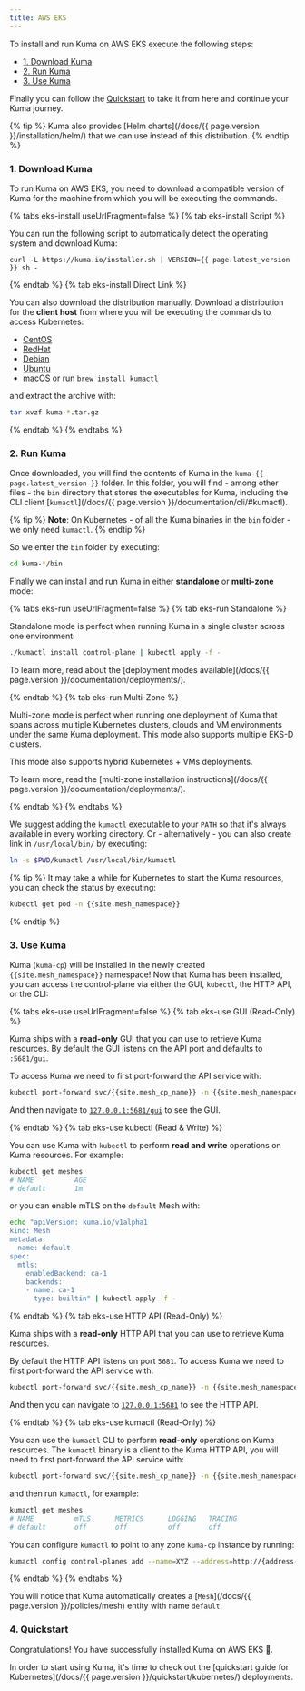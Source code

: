 ```yaml
---
title: AWS EKS
---
```


To install and run Kuma on AWS EKS execute the following steps:

- [1. Download Kuma](#1-download-kuma)
- [2. Run Kuma](#2-run-kuma)
- [3. Use Kuma](#3-use-kuma)

Finally you can follow the [Quickstart](#4-quickstart) to take it from here and continue your Kuma journey.

{% tip %}
Kuma also provides [Helm charts](/docs/{{ page.version }}/installation/helm/) that we can use instead of this distribution.
{% endtip %}

### 1. Download Kuma

To run Kuma on AWS EKS, you need to download a compatible version of Kuma for the machine from which you will be executing the commands.

{% tabs eks-install useUrlFragment=false %}
{% tab eks-install Script %}

You can run the following script to automatically detect the operating system and download Kuma:

<div class="language-sh">
<pre class="no-line-numbers"><code>curl -L https://kuma.io/installer.sh | VERSION={{ page.latest_version }} sh -</code></pre>
</div>

{% endtab %}
{% tab eks-install Direct Link %}

You can also download the distribution manually. Download a distribution for the **client host** from where you will be executing the commands to access Kubernetes:

- <a href="https://download.konghq.com/mesh-alpine/kuma-{{ page.latest_version }}-centos-amd64.tar.gz">CentOS</a>
- <a href="https://download.konghq.com/mesh-alpine/kuma-{{ page.latest_version }}-rhel-amd64.tar.gz">RedHat</a>
- <a href="https://download.konghq.com/mesh-alpine/kuma-{{ page.latest_version }}-debian-amd64.tar.gz">Debian</a>
- <a href="https://download.konghq.com/mesh-alpine/kuma-{{ page.latest_version }}-ubuntu-amd64.tar.gz">Ubuntu</a>
- <a href="https://download.konghq.com/mesh-alpine/kuma-{{ page.latest_version }}-darwin-amd64.tar.gz">macOS</a> or run `brew install kumactl`

and extract the archive with:

```sh
tar xvzf kuma-*.tar.gz
```

{% endtab %}
{% endtabs %}

### 2. Run Kuma

Once downloaded, you will find the contents of Kuma in the `kuma-{{ page.latest_version }}` folder. In this folder, you will find - among other files - the `bin` directory that stores the executables for Kuma, including the CLI client [`kumactl`](/docs/{{ page.version }}/documentation/cli/#kumactl).

{% tip %}
**Note**: On Kubernetes - of all the Kuma binaries in the `bin` folder - we only need `kumactl`.
{% endtip %}

So we enter the `bin` folder by executing:

```sh
cd kuma-*/bin
```

Finally we can install and run Kuma in either **standalone** or **multi-zone** mode:

{% tabs eks-run useUrlFragment=false %}
{% tab eks-run Standalone %}

Standalone mode is perfect when running Kuma in a single cluster across one environment:

```sh
./kumactl install control-plane | kubectl apply -f -
```

To learn more, read about the [deployment modes available](/docs/{{ page.version }}/documentation/deployments/).

{% endtab %}
{% tab eks-run Multi-Zone %}

Multi-zone mode is perfect when running one deployment of Kuma that spans across multiple Kubernetes clusters, clouds and VM environments under the same Kuma deployment. This mode also supports multiple EKS-D clusters.

This mode also supports hybrid Kubernetes + VMs deployments.

To learn more, read the [multi-zone installation instructions](/docs/{{ page.version }}/documentation/deployments/).

{% endtab %}
{% endtabs %}

We suggest adding the `kumactl` executable to your `PATH` so that it's always available in every working directory. Or - alternatively - you can also create link in `/usr/local/bin/` by executing:

```sh
ln -s $PWD/kumactl /usr/local/bin/kumactl
```

{% tip %}
It may take a while for Kubernetes to start the Kuma resources, you can check the status by executing:

```sh
kubectl get pod -n {{site.mesh_namespace}}
```

{% endtip %}

### 3. Use Kuma

Kuma (`kuma-cp`) will be installed in the newly created `{{site.mesh_namespace}}` namespace! Now that Kuma has been installed, you can access the control-plane via either the GUI, `kubectl`, the HTTP API, or the CLI:

{% tabs eks-use useUrlFragment=false %}
{% tab eks-use GUI (Read-Only) %}

Kuma ships with a **read-only** GUI that you can use to retrieve Kuma resources. By default the GUI listens on the API port and defaults to `:5681/gui`.

To access Kuma we need to first port-forward the API service with:

```sh
kubectl port-forward svc/{{site.mesh_cp_name}} -n {{site.mesh_namespace}} 5681:5681
```

And then navigate to [`127.0.0.1:5681/gui`](http://127.0.0.1:5681/gui) to see the GUI.

{% endtab %}
{% tab eks-use kubectl (Read & Write) %}

You can use Kuma with `kubectl` to perform **read and write** operations on Kuma resources. For example:

```sh
kubectl get meshes
# NAME          AGE
# default       1m
```

or you can enable mTLS on the `default` Mesh with:

```sh
echo "apiVersion: kuma.io/v1alpha1
kind: Mesh
metadata:
  name: default
spec:
  mtls:
    enabledBackend: ca-1
    backends:
    - name: ca-1
      type: builtin" | kubectl apply -f -
```

{% endtab %}
{% tab eks-use HTTP API (Read-Only) %}

Kuma ships with a **read-only** HTTP API that you can use to retrieve Kuma resources.

By default the HTTP API listens on port `5681`. To access Kuma we need to first port-forward the API service with:

```sh
kubectl port-forward svc/{{site.mesh_cp_name}} -n {{site.mesh_namespace}} 5681:5681
```

And then you can navigate to [`127.0.0.1:5681`](http://127.0.0.1:5681) to see the HTTP API.

{% endtab %}
{% tab eks-use kumactl (Read-Only) %}

You can use the `kumactl` CLI to perform **read-only** operations on Kuma resources. The `kumactl` binary is a client to the Kuma HTTP API, you will need to first port-forward the API service with:

```sh
kubectl port-forward svc/{{site.mesh_cp_name}} -n {{site.mesh_namespace}} 5681:5681
```

and then run `kumactl`, for example:

```sh
kumactl get meshes
# NAME          mTLS      METRICS      LOGGING   TRACING
# default       off       off          off       off
```

You can configure `kumactl` to point to any zone `kuma-cp` instance by running:

```sh
kumactl config control-planes add --name=XYZ --address=http://{address-to-kuma}:5681
```

{% endtab %}
{% endtabs %}

You will notice that Kuma automatically creates a [`Mesh`](/docs/{{ page.version }}/policies/mesh) entity with name `default`.

### 4. Quickstart

Congratulations! You have successfully installed Kuma on AWS EKS 🚀.

In order to start using Kuma, it's time to check out the [quickstart guide for Kubernetes](/docs/{{ page.version }}/quickstart/kubernetes/) deployments.
